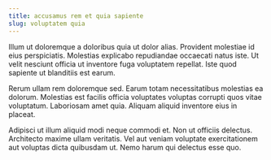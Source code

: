 ```yaml
---
title: accusamus rem et quia sapiente
slug: voluptatem quia
---
```


Illum ut doloremque a doloribus quia ut dolor alias. Provident molestiae id eius perspiciatis. Molestias explicabo repudiandae occaecati natus iste. Ut velit nesciunt officia ut inventore fuga voluptatem repellat. Iste quod sapiente ut blanditiis est earum.

Rerum ullam rem doloremque sed. Earum totam necessitatibus molestias ea dolorum. Molestias est facilis officia voluptates voluptas corrupti quos vitae voluptatum. Laboriosam amet quia. Aliquam aliquid inventore eius in placeat.

Adipisci ut illum aliquid modi neque commodi et. Non ut officiis delectus. Architecto maxime ullam veritatis. Vel aut veniam voluptate exercitationem aut voluptas dicta quibusdam ut. Nemo harum qui delectus esse quo.
